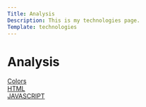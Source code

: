 ```yaml
---
Title: Analysis
Description: This is my technologies page.
Template: technologies
---
```


Analysis
==========================

<div class="gbox cssbox">
<a class="tech-a" href="analysis/01_colors"><div class="tech-box">Colors</div></a>
</div>

<div class="gbox htmlbox">
<a class="tech-a" href="technology/html"><div class="tech-box">HTML</div></a>
</div>

<div class="gbox jsbox">
<a class="tech-a" href="technology/javascript"><div class="tech-box">JAVASCRIPT</div></a>
</div>
